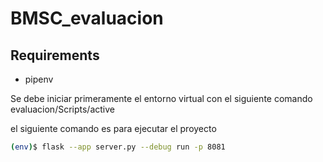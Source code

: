 # BMSC_evaluacion
## Requirements
  - pipenv

Se debe iniciar primeramente el entorno virtual con el siguiente comando
evaluacion/Scripts/active

el siguiente comando es para ejecutar el proyecto
```sh
(env)$ flask --app server.py --debug run -p 8081
```
